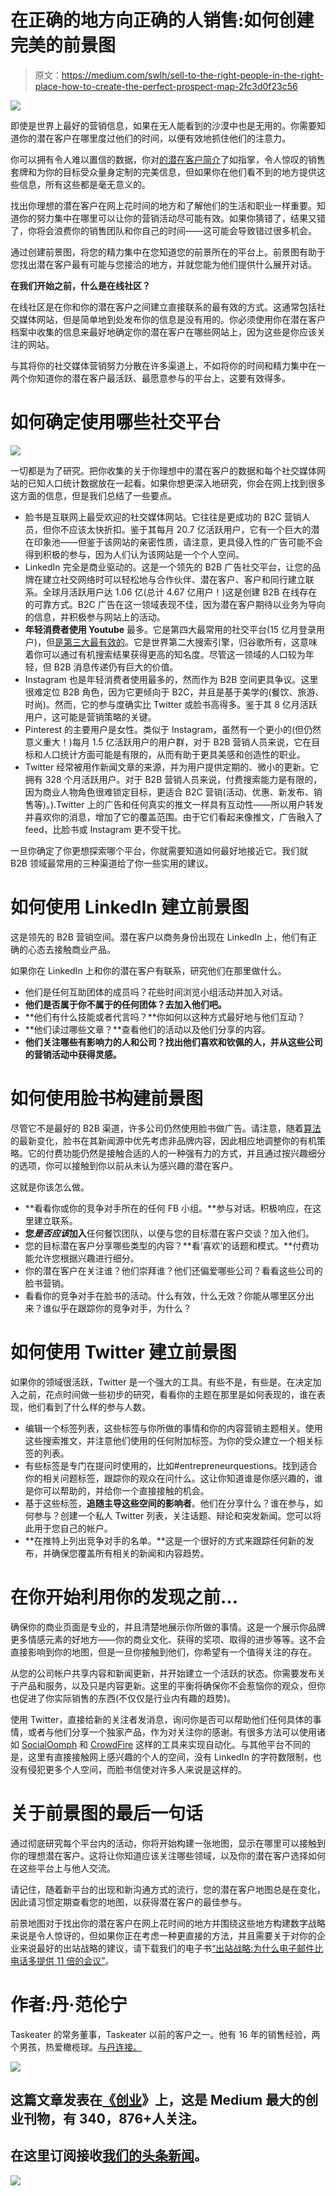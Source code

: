 # 在正确的地方向正确的人销售:如何创建完美的前景图

> 原文：<https://medium.com/swlh/sell-to-the-right-people-in-the-right-place-how-to-create-the-perfect-prospect-map-2fc3d0f23c56>

![](img/1d8fd08aa30aaeaa4bbb0889cf5c0d9f.png)

即使是世界上最好的营销信息，如果在无人能看到的沙漠中也是无用的。你需要知道你的潜在客户在哪里度过他们的时间，以便有效地抓住他们的注意力。

你可以拥有令人难以置信的数据，你对[的潜在客户简介](https://www.taskeater.com/insights/generate-more-sales-prospect-profile/)了如指掌，令人惊叹的销售套牌和为你的目标受众量身定制的完美信息，但如果你在他们看不到的地方提供这些信息，所有这些都是毫无意义的。

找出你理想的潜在客户在网上花时间的地方和了解他们的生活和职业一样重要。知道你的努力集中在哪里可以让你的营销活动尽可能有效。如果你猜错了，结果又错了，你将会浪费你的销售团队和你自己的时间——这可能会导致错过很多机会。

通过创建前景图，将您的精力集中在您知道您的前景所在的平台上。前景图有助于您找出潜在客户最有可能与您接洽的地方，并就您能为他们提供什么展开对话。

**在我们开始之前，什么是在线社区？**

在线社区是在你和你的潜在客户之间建立直接联系的最有效的方式。这通常包括社交媒体网站，但是简单地到处发布你的信息是没有用的。你必须使用你在潜在客户档案中收集的信息来最好地确定你的潜在客户在哪些网站上，因为这些是你应该关注的网站。

与其将你的社交媒体营销努力分散在许多渠道上，不如将你的时间和精力集中在一两个你知道你的潜在客户最活跃、最愿意参与的平台上，这要有效得多。

# 如何确定使用哪些社交平台

![](img/b0a9c266e234018635a9e309bda71fdd.png)

一切都是为了研究。把你收集的关于你理想中的潜在客户的数据和每个社交媒体网站的已知人口统计数据放在一起看。如果你想更深入地研究，你会在网上找到很多这方面的信息，但是我们总结了一些要点。

*   脸书是互联网上最受欢迎的社交媒体网站。它往往是更成功的 B2C 营销人员，但你不应该太快折扣。鉴于其每月 20.7 亿活跃用户，它有一个巨大的潜在印象池——但鉴于该网站的亲密性质，请注意，更具侵入性的广告可能不会得到积极的参与，因为人们认为该网站是一个个人空间。
*   LinkedIn 完全是商业驱动的。这是一个领先的 B2B 广告社交平台，让您的品牌在建立社交网络时可以轻松地与合作伙伴、潜在客户、客户和同行建立联系。全球月活跃用户达 1.06 亿(总计 4.67 亿用户！)这是创建 B2B 在线存在的可靠方式。B2C 广告在这一领域表现不佳，因为潜在客户期待以业务为导向的信息，并积极参与网站上的活动。
*   **年轻消费者使用 Youtube** 最多。它是第四大最常用的社交平台(15 亿月登录用户)，但[是第三大最有效的](https://www.linkedin.com/pulse/six-social-media-platforms-b2b-marketing-2016-kent-lewis/)。它是世界第二大搜索引擎，归谷歌所有，这意味着你可以通过有机搜索结果获得更高的知名度。尽管这一领域的人口较为年轻，但 B2B 消息传递仍有巨大的价值。
*   Instagram 也是年轻消费者使用最多的，然而作为 B2B 空间更具争议。这里很难定位 B2B 角色，因为它更倾向于 B2C，并且是基于美学的(餐饮、旅游、时尚)。然而，它的参与度确实比 Twitter 或脸书高得多。鉴于其 8 亿月活跃用户，这可能是营销策略的关键。
*   Pinterest 的主要用户是女性。类似于 Instagram，虽然有一个更小的(但仍然意义重大！)每月 1.5 亿活跃用户的用户群，对于 B2B 营销人员来说，它在目标和人口统计方面可能是有限的，从而有助于更具美感和创造性的职业。
*   Twitter 经常被用作新闻文章的来源，并为用户提供定期的、微小的更新。它拥有 328 个月活跃用户。对于 B2B 营销人员来说，付费搜索能力是有限的，因为商业人物角色很难锁定目标，更适合 B2C 营销(活动、优惠、新发布、销售等)。).Twitter 上的广告和任何真实的推文一样具有互动性——所以用户转发并喜欢你的消息，增加了它的覆盖范围。由于它们看起来像推文，广告融入了 feed，比脸书或 Instagram 更不受干扰。

一旦你确定了你更想探索哪个平台，你就需要知道如何最好地接近它。我们就 B2B 领域最常用的三种渠道给了你一些实用的建议。

# 如何使用 LinkedIn 建立前景图

这是领先的 B2B 营销空间。潜在客户以商务身份出现在 LinkedIn 上，他们有正确的心态去接触商业产品。

如果你在 LinkedIn 上和你的潜在客户有联系，研究他们在那里做什么。

*   他们是任何互助团体的成员吗？花些时间浏览小组活动并加入对话。
*   **他们是否属于你不属于的任何团体？去加入他们吧。**
*   **他们有什么技能或者代言吗？**你如何以这种方式最好地与他们互动？
*   **他们读过哪些文章？**查看他们的活动以及他们分享的内容。
*   **他们关注哪些有影响力的人和公司？找出他们喜欢和钦佩的人，并从这些公司的营销活动中获得灵感。**

# 如何使用脸书构建前景图

尽管它不是最好的 B2B 渠道，许多公司仍然使用脸书做广告。请注意，随着[算法](https://blog.hootsuite.com/facebook-algorithm/)的最新变化，脸书在其新闻源中优先考虑非品牌内容，因此相应地调整你的有机策略。它的付费功能仍然是接触合适的人的一种强有力的方式，并且通过按兴趣细分的选项，你可以接触到你以前从未认为感兴趣的潜在客户。

这就是你该怎么做。

*   **看看你或你的竞争对手所在的任何 FB 小组。**参与对话。积极响应，在这里建立联系。
*   **您*是否应该*加入**任何餐饮团队，以便与您的目标潜在客户交谈？加入他们。
*   您的目标潜在客户分享哪些类型的内容？**看‘喜欢’的话题和模式。**付费功能允许您根据兴趣进行细分。
*   你的潜在客户在关注谁？他们崇拜谁？他们还偏爱哪些公司？看看这些公司的脸书营销。
*   看看你的竞争对手在脸书的活动。什么有效，什么无效？你能从哪里区分出来？谁似乎在跟踪你的竞争对手，为什么？

# 如何使用 Twitter 建立前景图

如果你的领域很活跃，Twitter 是一个强大的工具。有些不是，有些是。在决定加入之前，花点时间做一些初步的研究，看看你的主题在那里是如何表现的，谁在表现，他们看到了什么样的参与人数。

*   编辑一个标签列表，这些标签与你所做的事情和你的内容营销主题相关。使用这些搜索推文，并注意他们使用的任何附加标签。为你的受众建立一个相关标签的列表。
*   有些标签是专门在提问时使用的，比如#entrepreneurquestions。找到适合你的相关问题标签，跟踪你的观众在问什么。这让你知道谁是你感兴趣的，谁是你可以帮助的，并给你一个直接接触的机会。
*   基于这些标签，**追随主导这些空间的影响者**。他们在分享什么？谁在参与，如何参与？创建一个私人 Twitter 列表，关注话题、辩论和突发新闻。您可以将此用于您自己的帐户。
*   **在推特上列出竞争对手的名单。**这是一个很好的方式来跟踪任何新的发布，并确保您覆盖所有相关的新闻和内容趋势。

# 在你开始利用你的发现之前…

确保你的商业页面是专业的，并且清楚地展示你所做的事情。这是一个展示你品牌更多情感元素的好地方——你的商业文化、获得的奖项、取得的进步等等。这不会直接影响到你的地图，但是一旦你接触到他们，你希望有一个值得关注的存在。

从您的公司帐户共享内容和新闻更新，并开始建立一个活跃的状态。你需要发布关于产品和服务，以及只是内容更新。这里的平衡将确保你不会惹恼你的观众，但你也促进了你实际销售的东西(不仅仅是行业内有趣的趋势)。

使用 Twitter，直接给新的关注者发消息，询问你是否可以帮助他们任何具体的事情，或者与他们分享一个独家产品，作为对关注你的感谢。有很多方法可以使用诸如 [SocialOomph](https://www.socialoomph.com/) 和 [CrowdFire](https://play.google.com/store/apps/details?id=com.justunfollow.android&hl=en) 这样的工具来实现自动化。与其他平台不同的是，这里有直接接触网上感兴趣的个人的空间，没有 LinkedIn 的字符数限制，也没有侵犯更多个人空间，而脸书信使对许多人来说是这样的。

# 关于前景图的最后一句话

通过彻底研究每个平台内的活动，你将开始构建一张地图，显示在哪里可以接触到你的理想潜在客户。这将让你知道应该关注哪些领域，以及你的潜在客户选择如何在这些平台上与他人交流。

请记住，随着新平台的出现和新沟通方式的流行，您的潜在客户地图总是在变化，因此请习惯定期查看您的地图，以获得潜在客户的最佳参与。

前景地图对于找出你的潜在客户在网上花时间的地方并围绕这些地方构建数字战略来说是令人惊讶的，但如果你正在考虑一种更直接的方法，并且需要关于对你的企业来说最好的出站战略的建议，请下载我们的电子书[“出站战略:为什么电子邮件比电话多提供 11 倍的会议”](https://www.taskeater.com/downloads/outbound-strategy-why-emails-deliver-11x-more-meetings-than-calls/)。

# 作者:丹·范伦宁

Taskeater 的常务董事，Taskeater 以前的客户之一。他有 16 年的销售经验，两个男孩，热爱橄榄球。[与丹连接。](https://www.linkedin.com/in/dan-vanrenen/)

[![](img/308a8d84fb9b2fab43d66c117fcc4bb4.png)](https://medium.com/swlh)

## 这篇文章发表在[《创业](https://medium.com/swlh)》上，这是 Medium 最大的创业刊物，有 340，876+人关注。

## 在这里订阅接收[我们的头条新闻](http://growthsupply.com/the-startup-newsletter/)。

[![](img/b0164736ea17a63403e660de5dedf91a.png)](https://medium.com/swlh)